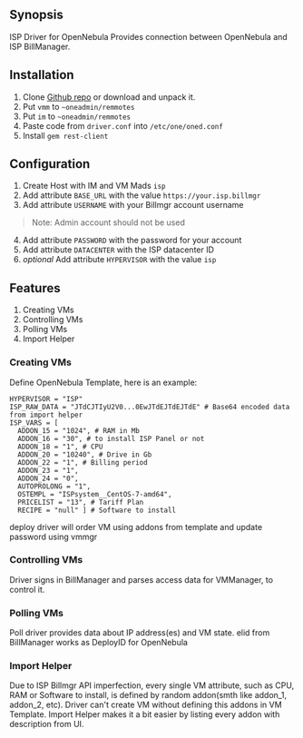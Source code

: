 ## Synopsis
ISP Driver for OpenNebula Provides connection between OpenNebula and ISP BillManager.

## Installation
1. Clone [Github repo](https://github.com/ione-cloud/isp_driver) or download and unpack it.
2. Put `vmm` to `~oneadmin/remmotes`
3. Put `im` to `~oneadmin/remmotes`
4. Paste code from `driver.conf` into `/etc/one/oned.conf`
5. Install `gem rest-client`

## Configuration
1. Create Host with IM and VM Mads `isp`
2. Add attribute `BASE_URL` with the value `https://your.isp.billmgr`
3. Add attribute `USERNAME` with your Billmgr account username
> Note: Admin account should not be used
4. Add attribute `PASSWORD` with the password for your account
5. Add attribute `DATACENTER` with the ISP datacenter ID
6. _optional_ Add attribute `HYPERVISOR` with the value `isp`

## Features
1. Creating VMs
2. Controlling VMs
3. Polling VMs
4. Import Helper

### Creating VMs
Define OpenNebula Template, here is an example:
```
HYPERVISOR = "ISP"
ISP_RAW_DATA = "JTdCJTIyU2V0...0EwJTdEJTdEJTdE" # Base64 encoded data from import helper
ISP_VARS = [
  ADDON_15 = "1024", # RAM in Mb
  ADDON_16 = "30", # to install ISP Panel or not
  ADDON_18 = "1", # CPU
  ADDON_20 = "10240", # Drive in Gb
  ADDON_22 = "1", # Billing period
  ADDON_23 = "1", 
  ADDON_24 = "0",
  AUTOPROLONG = "1",
  OSTEMPL = "ISPsystem__CentOS-7-amd64",
  PRICELIST = "13", # Tariff Plan
  RECIPE = "null" ] # Software to install
```

deploy driver will order VM using addons from template and update password using vmmgr

### Controlling VMs
Driver signs in BillManager and parses access data for VMManager, to control it.

### Polling VMs
Poll driver provides data about IP address(es) and VM state. elid from BillManager works as DeployID for OpenNebula

### Import Helper
Due to ISP Billmgr API imperfection, every single VM attribute, such as CPU, RAM or Software to install, is defined by random addon(smth like addon_1, addon_2, etc). Driver can't create VM without defining this addons in VM Template. Import Helper makes it a bit easier by listing every addon with description from UI.